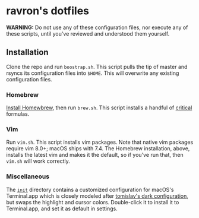 # ravron's dotfiles
**WARNING:** Do not use any of these configuration files, nor execute any of these scripts, until you've reviewed and understood them yourself.

## Installation
Clone the repo and run `boostrap.sh`. This script pulls the tip of master and rsyncs its configuration files into `$HOME`. This will overwrite any existing configuration files.

### Homebrew
[Install Homewbrew](https://brew.sh/), then run `brew.sh`. This script installs a handful of [critical](https://github.com/ravron/dotfiles/blob/20094c05cc6128580ec8f1a0f15ccb86c2c20447/brew.sh#L36-L37) formulas. 

### Vim
Run `vim.sh`. This script installs vim packages. Note that native vim packages require vim 8.0+; macOS ships with 7.4. The Homebrew installation, above, installs the latest vim and makes it the default, so if you've run that, then `vim.sh` will work correctly.

### Miscellaneous
The [`init`](https://github.com/ravron/dotfiles/tree/master/init) directory contains a customized configuration for macOS's Terminal.app which is closely modeled after [tomislav's dark configuration](https://github.com/tomislav/osx-terminal.app-colors-solarized), but swaps the highlight and cursor colors. Double-click it to install it to Terminal.app, and set it as default in settings.
